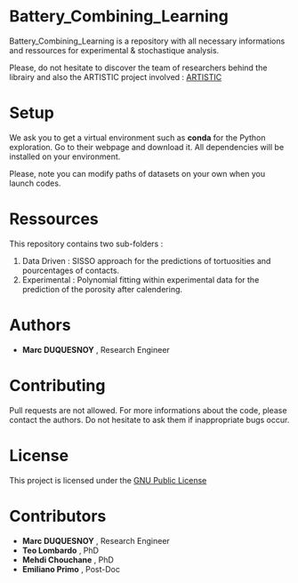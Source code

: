 Battery_Combining_Learning
========================================================

Battery_Combining_Learning is a repository with all necessary
informations and ressources for experimental & stochastique analysis.

Please, do not hesitate to discover the team of researchers behind the librairy and also the ARTISTIC project
 involved : [ARTISTIC](https://www.u-picardie.fr/erc-artistic/?L=0)


Setup
========================================================
We ask you to get a virtual environment such as **conda** for the Python exploration.
Go to their webpage and download it. All dependencies will be
installed on your environment.

Please, note you can modify paths of datasets on your own when you launch codes.

Ressources
========================================================

This repository contains two sub-folders :
1. Data Driven : SISSO approach for the predictions of tortuosities and
pourcentages of contacts.
2. Experimental : Polynomial fitting within experimental data for the 
prediction of the porosity after calendering.


 Authors
 ========================================================
  - **Marc DUQUESNOY** , Research Engineer
  
 Contributing 
========================================================

Pull requests are not allowed. For more informations about the code, please
 contact the authors.
 Do not hesitate to ask them if inappropriate bugs occur.
 
 
 License
========================================================

This project is licensed under the [GNU Public License](https://www.gnu.org/licenses/gpl-3.0.en.html)

Contributors
========================================================
- **Marc DUQUESNOY** , Research Engineer
- **Teo Lombardo** , PhD 
- **Mehdi Chouchane** , PhD
- **Emiliano Primo** , Post-Doc